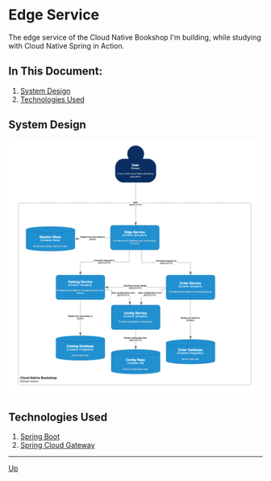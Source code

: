 # Edge Service
The edge service of the Cloud Native Bookshop I'm building, while studying with Cloud Native Spring in Action.

## In This Document:
1. [System Design](#system-design)
2. [Technologies Used](#technologies-used)

## System Design

![System Design](images/system-design.png)

## Technologies Used
1. [Spring Boot](https://spring.io/projects/spring-boot/)
2. [Spring Cloud Gateway](https://spring.io/projects/spring-cloud-gateway)

<hr>

[Up](README.md)
